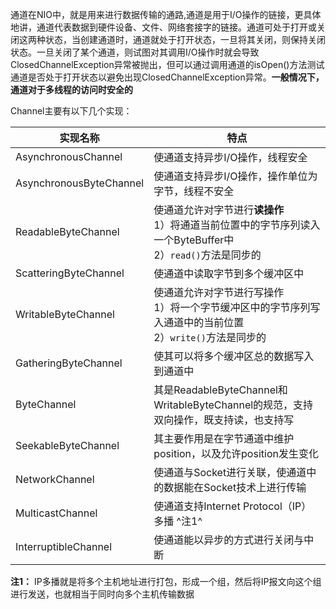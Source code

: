 通道在NIO中，就是用来进行数据传输的通路,通道是用于I/O操作的链接，更具体地讲，通道代表数据到硬件设备、文件、网络套接字的链接。通道可处于打开或关闭这两种状态，当创建通道时，通道就处于打开状态，一旦将其关闭，则保持关闭状态。一旦关闭了某个通道，则试图对其调用I/O操作时就会导致ClosedChannelException异常被抛出，但可以通过调用通道的isOpen()方法测试通道是否处于打开状态以避免出现ClosedChannelException异常。**一般情况下，通道对于多线程的访问时安全的**

Channel主要有以下几个实现：

| 实现名称                | 特点                                                         |
| ----------------------- | ------------------------------------------------------------ |
| AsynchronousChannel     | 使通道支持异步I/O操作，线程安全                              |
| AsynchronousByteChannel | 使通道支持异步I/O操作，操作单位为字节，线程不安全            |
| ReadableByteChannel     | 使通道允许对字节进行**读操作**<br />1）将通道当前位置中的字节序列读入一个ByteBuffer中<br />2）`read()`方法是同步的 |
| ScatteringByteChannel   | 使通道中读取字节到多个缓冲区中                               |
| WritableByteChannel     | 使通道允许对字节进行写操作<br />1）将一个字节缓冲区中的字节序列写入通道中的当前位置<br />2）`write()`方法是同步的 |
| GatheringByteChannel    | 使其可以将多个缓冲区总的数据写入到通道中                     |
| ByteChannel             | 其是ReadableByteChannel和WritableByteChannel的规范，支持双向操作，既支持读，也支持写 |
| SeekableByteChannel     | 其主要作用是在字节通道中维护position，以及允许position发生变化 |
| NetworkChannel          | 使通道与Socket进行关联，使通道中的数据能在Socket技术上进行传输 |
| MulticastChannel        | 使通道支持Internet Protocol（IP）多播 ^注1^                  |
| InterruptibleChannel    | 使通道能以异步的方式进行关闭与中断                           |

**注1：** IP多播就是将多个主机地址进行打包，形成一个组，然后将IP报文向这个组进行发送，也就相当于同时向多个主机传输数据